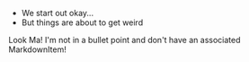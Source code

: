 - We start out okay...
- But things are about to get weird

Look Ma! I'm not in a bullet point and don't have an associated MarkdownItem!